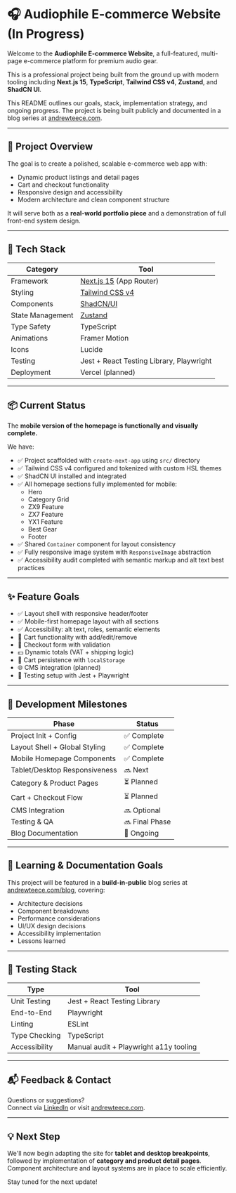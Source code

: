 # 🎧 Audiophile E-commerce Website (In Progress)

Welcome to the **Audiophile E-commerce Website**, a full-featured, multi-page e-commerce platform for premium audio gear.

This is a professional project being built from the ground up with modern tooling including **Next.js 15**, **TypeScript**, **Tailwind CSS v4**, **Zustand**, and **ShadCN UI**.

This README outlines our goals, stack, implementation strategy, and ongoing progress. The project is being built publicly and documented in a blog series at [andrewteece.com](https://andrewteece.com).

---

## 🧭 Project Overview

The goal is to create a polished, scalable e-commerce web app with:

- Dynamic product listings and detail pages
- Cart and checkout functionality
- Responsive design and accessibility
- Modern architecture and clean component structure

It will serve both as a **real-world portfolio piece** and a demonstration of full front-end system design.

---

## 🔧 Tech Stack

| Category           | Tool |
|--------------------|------|
| Framework          | [Next.js 15](https://nextjs.org/) (App Router) |
| Styling            | [Tailwind CSS v4](https://tailwindcss.com) |
| Components         | [ShadCN/UI](https://ui.shadcn.com) |
| State Management   | [Zustand](https://github.com/pmndrs/zustand) |
| Type Safety        | TypeScript |
| Animations         | Framer Motion |
| Icons              | Lucide |
| Testing            | Jest + React Testing Library, Playwright |
| Deployment         | Vercel (planned) |

---

## 📦 Current Status

The **mobile version of the homepage is functionally and visually complete.**

We have:
- ✅ Project scaffolded with `create-next-app` using `src/` directory
- ✅ Tailwind CSS v4 configured and tokenized with custom HSL themes
- ✅ ShadCN UI installed and integrated
- ✅ All homepage sections fully implemented for mobile:
  - Hero
  - Category Grid
  - ZX9 Feature
  - ZX7 Feature
  - YX1 Feature
  - Best Gear
  - Footer
- ✅ Shared `Container` component for layout consistency
- ✅ Fully responsive image system with `ResponsiveImage` abstraction
- ✅ Accessibility audit completed with semantic markup and alt text best practices

---

## ✨ Feature Goals

- ✅ Layout shell with responsive header/footer
- ✅ Mobile-first homepage layout with all sections
- ✅ Accessibility: alt text, roles, semantic elements
- 🛒 Cart functionality with add/edit/remove
- 🧾 Checkout form with validation
- 💵 Dynamic totals (VAT + shipping logic)
- 💾 Cart persistence with `localStorage`
- 🌐 CMS integration (planned)
- 🧪 Testing setup with Jest + Playwright

---

## 📅 Development Milestones

| Phase                         | Status      |
|-------------------------------|-------------|
| Project Init + Config         | ✅ Complete |
| Layout Shell + Global Styling | ✅ Complete |
| Mobile Homepage Components    | ✅ Complete |
| Tablet/Desktop Responsiveness | 🔜 Next |
| Category & Product Pages      | ⏳ Planned |
| Cart + Checkout Flow          | ⏳ Planned |
| CMS Integration               | 🔜 Optional |
| Testing & QA                  | 🔜 Final Phase |
| Blog Documentation            | 📝 Ongoing |

---

## 🧠 Learning & Documentation Goals

This project will be featured in a **build-in-public** blog series at [andrewteece.com/blog](https://andrewteece.com/blog), covering:

- Architecture decisions
- Component breakdowns
- Performance considerations
- UI/UX design decisions
- Accessibility implementation
- Lessons learned

---

## 🧪 Testing Stack

| Type            | Tool |
|-----------------|------|
| Unit Testing    | Jest + React Testing Library |
| End-to-End      | Playwright |
| Linting         | ESLint |
| Type Checking   | TypeScript |
| Accessibility   | Manual audit + Playwright a11y tooling |

---

## 📬 Feedback & Contact

Questions or suggestions?  
Connect via [LinkedIn](https://www.linkedin.com/in/andrew-teece/) or visit [andrewteece.com](https://andrewteece.com).

---

## 💡 Next Step

We'll now begin adapting the site for **tablet and desktop breakpoints**, followed by implementation of **category and product detail pages**. Component architecture and layout systems are in place to scale efficiently.

Stay tuned for the next update!